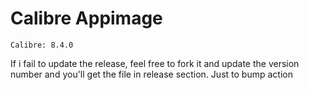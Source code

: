 # Calibre Appimage
    Calibre: 8.4.0

If i fail to update the release, feel free to fork it and update the version number and you'll get the file in release section.
Just to bump action
